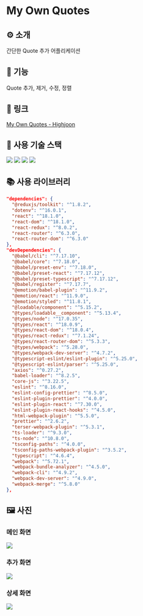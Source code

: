 # **My Own Quotes**

## **⚙️ 소개**

간단한 Quote 추가 어플리케이션

## **🧮 기능**

Quote 추가, 제거, 수정, 정렬

## **🔗 링크**

[My Own Quotes - Highjoon](https://my-own-dictionary.web.app/)

## **🔨 사용 기술 스택**

<img src="https://img.shields.io/badge/React-61DAFB?style=for-the-badge&logo=react&logoColor=white">
<img src="https://img.shields.io/badge/TypeScript-3178C6?style=for-the-badge&logo=typescript&logoColor=white">
<img src="https://img.shields.io/badge/Redux&nbsp;Toolkit-764ABC?style=for-the-badge&logo=redux&logoColor=white">
<img src="https://img.shields.io/badge/Firebase-FFCA28?style=for-the-badge&logo=firebase&logoColor=white">

## **📚 사용 라이브러리**

```JSON
"dependencies": {
  "@reduxjs/toolkit": "^1.8.2",
  "dotenv": "^16.0.1",
  "react": "^18.1.0",
  "react-dom": "^18.1.0",
  "react-redux": "^8.0.2",
  "react-router": "^6.3.0",
  "react-router-dom": "^6.3.0"
},
"devDependencies": {
  "@babel/cli": "^7.17.10",
  "@babel/core": "^7.18.0",
  "@babel/preset-env": "^7.18.0",
  "@babel/preset-react": "^7.17.12",
  "@babel/preset-typescript": "^7.17.12",
  "@babel/register": "^7.17.7",
  "@emotion/babel-plugin": "^11.9.2",
  "@emotion/react": "^11.9.0",
  "@emotion/styled": "^11.8.1",
  "@loadable/component": "^5.15.2",
  "@types/loadable__component": "^5.13.4",
  "@types/node": "^17.0.35",
  "@types/react": "^18.0.9",
  "@types/react-dom": "^18.0.4",
  "@types/react-redux": "^7.1.24",
  "@types/react-router-dom": "^5.3.3",
  "@types/webpack": "^5.28.0",
  "@types/webpack-dev-server": "^4.7.2",
  "@typescript-eslint/eslint-plugin": "^5.25.0",
  "@typescript-eslint/parser": "^5.25.0",
  "axios": "^0.27.2",
  "babel-loader": "^8.2.5",
  "core-js": "^3.22.5",
  "eslint": "^8.16.0",
  "eslint-config-prettier": "^8.5.0",
  "eslint-plugin-prettier": "^4.0.0",
  "eslint-plugin-react": "^7.30.0",
  "eslint-plugin-react-hooks": "^4.5.0",
  "html-webpack-plugin": "^5.5.0",
  "prettier": "^2.6.2",
  "terser-webpack-plugin": "^5.3.1",
  "ts-loader": "^9.3.0",
  "ts-node": "^10.8.0",
  "tsconfig-paths": "^4.0.0",
  "tsconfig-paths-webpack-plugin": "^3.5.2",
  "typescript": "^4.6.4",
  "webpack": "^5.72.1",
  "webpack-bundle-analyzer": "^4.5.0",
  "webpack-cli": "^4.9.2",
  "webpack-dev-server": "^4.9.0",
  "webpack-merge": "^5.8.0"
},
```

## **🖼️ 사진**

### 메인 화면

<img src="https://ifh.cc/g/59FLsT.jpg">

### 추가 화면

<img src="https://ifh.cc/g/a8rv44.jpg">

### 상세 화면

<img src="https://ifh.cc/g/ty941l.jpg">
